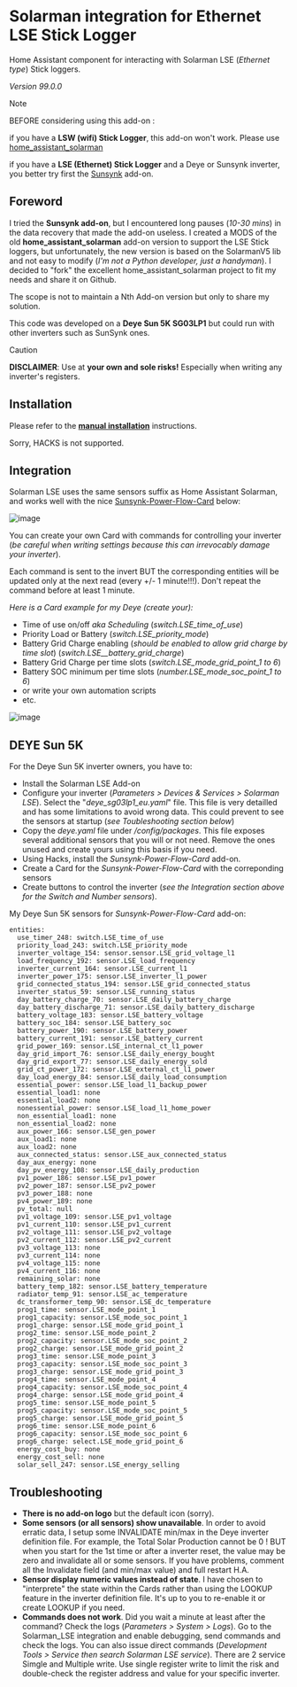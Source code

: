 # Solarman integration for Ethernet LSE Stick Logger
Home Assistant component for interacting with Solarman LSE (_Ethernet type_) Stick loggers.

*Version 99.0.0*

> [!NOTE]
> BEFORE considering using this add-on :
> 
> if you have a **LSW (wifi) Stick Logger**, this add-on won't work. Please use [home_assistant_solarman](https://github.com/StephanJoubert/home_assistant_solarman)
>
> if you have a **LSE (Ethernet) Stick Logger** and a Deye or Sunsynk inverter, you better try first the [Sunsynk](https://github.com/kellerza/sunsynk) add-on.  

## Foreword
I tried the **Sunsynk add-on**, but I encountered long pauses (*10-30 mins*) in the data recovery that made the add-on useless.
I created a MODS of the old **home_assistant_solarman** add-on version to support the LSE Stick loggers, but unfortunately, the new version is based on the SolarmanV5 lib and not easy to modify (*I'm not a Python developer,  just a handyman*). I decided to "fork" the excellent home_assistant_solarman project to fit my needs and share it on Github.

The scope is not to maintain a Nth Add-on version but only to share my solution.

This code was developed on a **Deye Sun 5K SG03LP1** but could run with other inverters such as SunSynk ones.
> [!CAUTION]
> 
> **DISCLAIMER**: Use at **your own and sole risks!** Especially when writing any inverter's registers.

## Installation
Please refer to the [**manual installation**](/custom_components/solarman_lse/README.md) instructions.

Sorry, HACKS is not supported.

## Integration
Solarman LSE uses the same sensors suffix as Home Assistant Solarman, and works well with the nice [Sunsynk-Power-Flow-Card](https://github.com/slipx06/sunsynk-power-flow-card) below:

![image](/docs/images/sunsynk-power-card.jpg)

You can create your own Card with commands for controlling your inverter (*be careful when writing settings because this can irrevocably damage your inverter*).

Each command is sent to the invert BUT the corresponding entities will be updated only at the next read (every +/- 1 minute!!!). Don't repeat the command before at least 1 minute.

*Here is a Card example for my Deye (create your):*
- Time of use on/off *aka Scheduling* (*switch.LSE_time_of_use*)
- Priority Load or Battery  (*switch.LSE_priority_mode*)
- Battery Grid Charge enabling (*should be enabled to allow grid charge by time slot*) (*switch.LSE__battery_grid_charge*)
- Battery Grid Charge per time slots  (*switch.LSE_mode_grid_point_1 to 6*)
- Battery SOC minimum per time slots  (*number.LSE_mode_soc_point_1 to 6*)
- or write your own automation scripts  
- etc.

![image](/docs/images/schedule.jpg)


## DEYE Sun 5K
For the Deye Sun 5K inverter owners, you have to:
- Install the Solarman LSE Add-on
- Configure your inverter (*Parameters > Devices & Services > Solarman LSE*). Select the "*deye_sg03lp1_eu.yaml*" file. This file is very detailled and has some limitations to avoid wrong data. This could prevent to see the sensors at startup (*see Toubleshooting section below*)
- Copy the *deye.yaml* file under */config/packages*. This file exposes several additional sensors that you will or not need. Remove the ones unused and create yours using this basis if you need.
- Using Hacks, install the *Sunsynk-Power-Flow-Card* add-on.
- Create a Card for the *Sunsynk-Power-Flow-Card* with the correponding sensors
- Create buttons to control the inverter (*see the Integration section above for the Switch and Number sensors*).

My Deye Sun 5K sensors for *Sunsynk-Power-Flow-Card* add-on:
```
entities:
  use_timer_248: switch.LSE_time_of_use
  priority_load_243: switch.LSE_priority_mode
  inverter_voltage_154: sensor.sensor.LSE_grid_voltage_l1
  load_frequency_192: sensor.LSE_load_frequency
  inverter_current_164: sensor.LSE_current_l1
  inverter_power_175: sensor.LSE_inverter_l1_power
  grid_connected_status_194: sensor.LSE_grid_connected_status
  inverter_status_59: sensor.LSE_running_status
  day_battery_charge_70: sensor.LSE_daily_battery_charge
  day_battery_discharge_71: sensor.LSE_daily_battery_discharge
  battery_voltage_183: sensor.LSE_battery_voltage
  battery_soc_184: sensor.LSE_battery_soc
  battery_power_190: sensor.LSE_battery_power
  battery_current_191: sensor.LSE_battery_current
  grid_power_169: sensor.LSE_internal_ct_l1_power
  day_grid_import_76: sensor.LSE_daily_energy_bought
  day_grid_export_77: sensor.LSE_daily_energy_sold
  grid_ct_power_172: sensor.LSE_external_ct_l1_power
  day_load_energy_84: sensor.LSE_daily_load_consumption
  essential_power: sensor.LSE_load_l1_backup_power
  essential_load1: none
  essential_load2: none
  nonessential_power: sensor.LSE_load_l1_home_power
  non_essential_load1: none
  non_essential_load2: none
  aux_power_166: sensor.LSE_gen_power
  aux_load1: none
  aux_load2: none
  aux_connected_status: sensor.LSE_aux_connected_status
  day_aux_energy: none
  day_pv_energy_108: sensor.LSE_daily_production
  pv1_power_186: sensor.LSE_pv1_power
  pv2_power_187: sensor.LSE_pv2_power
  pv3_power_188: none
  pv4_power_189: none
  pv_total: null
  pv1_voltage_109: sensor.LSE_pv1_voltage
  pv1_current_110: sensor.LSE_pv1_current
  pv2_voltage_111: sensor.LSE_pv2_voltage
  pv2_current_112: sensor.LSE_pv2_current
  pv3_voltage_113: none
  pv3_current_114: none
  pv4_voltage_115: none
  pv4_current_116: none
  remaining_solar: none
  battery_temp_182: sensor.LSE_battery_temperature
  radiator_temp_91: sensor.LSE_ac_temperature
  dc_transformer_temp_90: sensor.LSE_dc_temperature
  prog1_time: sensor.LSE_mode_point_1
  prog1_capacity: sensor.LSE_mode_soc_point_1
  prog1_charge: sensor.LSE_mode_grid_point_1
  prog2_time: sensor.LSE_mode_point_2
  prog2_capacity: sensor.LSE_mode_soc_point_2
  prog2_charge: sensor.LSE_mode_grid_point_2
  prog3_time: sensor.LSE_mode_point_3
  prog3_capacity: sensor.LSE_mode_soc_point_3
  prog3_charge: sensor.LSE_mode_grid_point_3
  prog4_time: sensor.LSE_mode_point_4
  prog4_capacity: sensor.LSE_mode_soc_point_4
  prog4_charge: sensor.LSE_mode_grid_point_4
  prog5_time: sensor.LSE_mode_point_5
  prog5_capacity: sensor.LSE_mode_soc_point_5
  prog5_charge: sensor.LSE_mode_grid_point_5
  prog6_time: sensor.LSE_mode_point_6
  prog6_capacity: sensor.LSE_mode_soc_point_6
  prog6_charge: select.LSE_mode_grid_point_6
  energy_cost_buy: none
  energy_cost_sell: none
  solar_sell_247: sensor.LSE_energy_selling
```

## Troubleshooting
- **There is no add-on logo** but the default icon (sorry).
- **Some sensors (or all sensors) show unavailable**. In order to avoid erratic data, I setup some INVALIDATE min/max in the Deye inverter definition file. For example, the Total Solar Production cannot be 0 ! BUT when you start for the 1st time or after a inverter reset, the value may be zero and invalidate all or some sensors. If you have problems, comment all the Invalidate field (and min/max value) and full restart H.A.
- **Sensor display numeric values instead of state**. I have chosen to "interprete" the state within the Cards rather than using the LOOKUP feature in the inverter definition file. It's up to you to re-enable it or create LOOKUP if you need.
- **Commands does not work**. Did you wait a minute at least after the command? Check the logs (*Parameters > System > Logs*). Go to the Solarman_LSE integration and enable debugging, send commands and check the logs. You can also issue direct commands (*Development Tools > Service then search Solarman LSE service*). There are 2 service Simgle and Multiple write. Use single register write to limit the risk and double-check the register address and value for your specific inverter.

